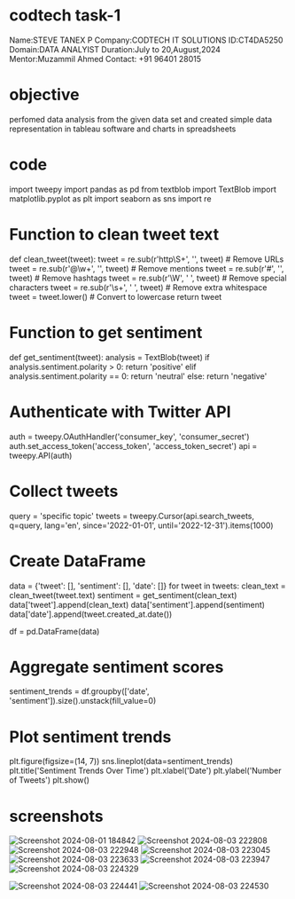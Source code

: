 # codtech task-1
Name:STEVE TANEX P
Company:CODTECH IT SOLUTIONS
ID:CT4DA5250
Domain:DATA ANALYIST
Duration:July to 20,August,2024
Mentor:Muzammil Ahmed
Contact: +91 96401 28015 

# objective
perfomed data analysis from the given data set and created  simple data representation in tableau software and charts in spreadsheets 

# code
import tweepy
import pandas as pd
from textblob import TextBlob
import matplotlib.pyplot as plt
import seaborn as sns
import re

# Function to clean tweet text
def clean_tweet(tweet):
    tweet = re.sub(r'http\S+', '', tweet)  # Remove URLs
    tweet = re.sub(r'@\w+', '', tweet)  # Remove mentions
    tweet = re.sub(r'#', '', tweet)  # Remove hashtags
    tweet = re.sub(r'\W', ' ', tweet)  # Remove special characters
    tweet = re.sub(r'\s+', ' ', tweet)  # Remove extra whitespace
    tweet = tweet.lower()  # Convert to lowercase
    return tweet

# Function to get sentiment
def get_sentiment(tweet):
    analysis = TextBlob(tweet)
    if analysis.sentiment.polarity > 0:
        return 'positive'
    elif analysis.sentiment.polarity == 0:
        return 'neutral'
    else:
        return 'negative'

# Authenticate with Twitter API
auth = tweepy.OAuthHandler('consumer_key', 'consumer_secret')
auth.set_access_token('access_token', 'access_token_secret')
api = tweepy.API(auth)

# Collect tweets
query = 'specific topic'
tweets = tweepy.Cursor(api.search_tweets, q=query, lang='en', since='2022-01-01', until='2022-12-31').items(1000)

# Create DataFrame
data = {'tweet': [], 'sentiment': [], 'date': []}
for tweet in tweets:
    clean_text = clean_tweet(tweet.text)
    sentiment = get_sentiment(clean_text)
    data['tweet'].append(clean_text)
    data['sentiment'].append(sentiment)
    data['date'].append(tweet.created_at.date())

df = pd.DataFrame(data)

# Aggregate sentiment scores
sentiment_trends = df.groupby(['date', 'sentiment']).size().unstack(fill_value=0)

# Plot sentiment trends
plt.figure(figsize=(14, 7))
sns.lineplot(data=sentiment_trends)
plt.title('Sentiment Trends Over Time')
plt.xlabel('Date')
plt.ylabel('Number of Tweets')
plt.show()


# screenshots
![Screenshot 2024-08-01 184842](https://github.com/user-attachments/assets/6a04b6f8-ef28-4167-a7e0-3075aacb0400)
![Screenshot 2024-08-03 222808](https://github.com/user-attachments/assets/ffac961c-9647-4289-8a35-85e12431d529)
![Screenshot 2024-08-03 222948](https://github.com/user-attachments/assets/7c39588e-912a-400b-a946-8d54a3c46b60)
![Screenshot 2024-08-03 223045](https://github.com/user-attachments/assets/289b7ea2-cc92-4d6c-a9f5-f9e9813c8f1e)
![Screenshot 2024-08-03 223633](https://github.com/user-attachments/assets/b75169b4-6735-4ef5-9121-dc21c756074c)
![Screenshot 2024-08-03 223947](https://github.com/user-attachments/assets/aeb30ea0-ff46-4220-985b-d1ea59a8f50c)
![Screenshot 2024-08-03 224329](https://github.com/user-attachments/assets/7aebbc63-577b-4058-8fc9-060fd1ec5627)

![Screenshot 2024-08-03 224441](https://github.com/user-attachments/assets/89e9ae91-7516-4a0d-843a-6937414669e4)
![Screenshot 2024-08-03 224530](https://github.com/user-attachments/assets/e425f4be-6cc7-49d0-acc1-fc3adcedd296)









